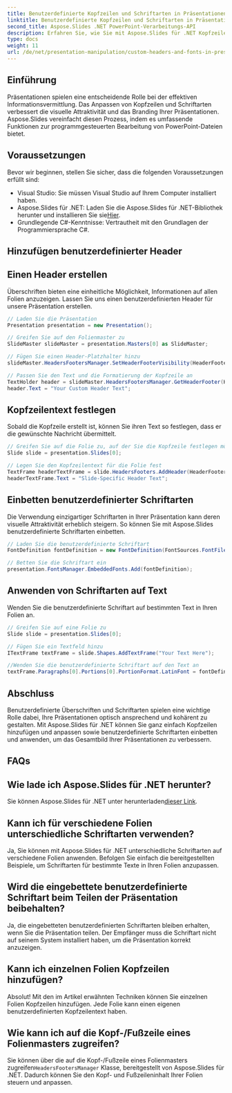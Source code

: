 ```yaml
---
title: Benutzerdefinierte Kopfzeilen und Schriftarten in Präsentationen
linktitle: Benutzerdefinierte Kopfzeilen und Schriftarten in Präsentationen
second_title: Aspose.Slides .NET PowerPoint-Verarbeitungs-API
description: Erfahren Sie, wie Sie mit Aspose.Slides für .NET Kopfzeilen und Schriftarten in Präsentationen anpassen. Schritt-für-Schritt-Anleitung mit Codebeispielen. Verbessern Sie mühelos die visuelle Attraktivität und das Branding.
type: docs
weight: 11
url: /de/net/presentation-manipulation/custom-headers-and-fonts-in-presentations/
---
```


## Einführung

Präsentationen spielen eine entscheidende Rolle bei der effektiven Informationsvermittlung. Das Anpassen von Kopfzeilen und Schriftarten verbessert die visuelle Attraktivität und das Branding Ihrer Präsentationen. Aspose.Slides vereinfacht diesen Prozess, indem es umfassende Funktionen zur programmgesteuerten Bearbeitung von PowerPoint-Dateien bietet.

## Voraussetzungen

Bevor wir beginnen, stellen Sie sicher, dass die folgenden Voraussetzungen erfüllt sind:

- Visual Studio: Sie müssen Visual Studio auf Ihrem Computer installiert haben.
-  Aspose.Slides für .NET: Laden Sie die Aspose.Slides für .NET-Bibliothek herunter und installieren Sie sie[Hier](https://downloads.aspose.com/slides/net).
- Grundlegende C#-Kenntnisse: Vertrautheit mit den Grundlagen der Programmiersprache C#.

## Hinzufügen benutzerdefinierter Header

## Einen Header erstellen

Überschriften bieten eine einheitliche Möglichkeit, Informationen auf allen Folien anzuzeigen. Lassen Sie uns einen benutzerdefinierten Header für unsere Präsentation erstellen.

```csharp
// Laden Sie die Präsentation
Presentation presentation = new Presentation();

// Greifen Sie auf den Folienmaster zu
SlideMaster slideMaster = presentation.Masters[0] as SlideMaster;

// Fügen Sie einen Header-Platzhalter hinzu
slideMaster.HeadersFootersManager.SetHeaderFooterVisibility(HeaderFooterType.Header, true);

// Passen Sie den Text und die Formatierung der Kopfzeile an
TextHolder header = slideMaster.HeadersFootersManager.GetHeaderFooter(HeaderFooterType.Header);
header.Text = "Your Custom Header Text";
```

## Kopfzeilentext festlegen

Sobald die Kopfzeile erstellt ist, können Sie ihren Text so festlegen, dass er die gewünschte Nachricht übermittelt.

```csharp
// Greifen Sie auf die Folie zu, auf der Sie die Kopfzeile festlegen möchten
Slide slide = presentation.Slides[0];

// Legen Sie den Kopfzeilentext für die Folie fest
TextFrame headerTextFrame = slide.HeadersFooters.AddHeader(HeaderFooterType.Header);
headerTextFrame.Text = "Slide-Specific Header Text";
```

## Einbetten benutzerdefinierter Schriftarten

Die Verwendung einzigartiger Schriftarten in Ihrer Präsentation kann deren visuelle Attraktivität erheblich steigern. So können Sie mit Aspose.Slides benutzerdefinierte Schriftarten einbetten.

```csharp
// Laden Sie die benutzerdefinierte Schriftart
FontDefinition fontDefinition = new FontDefinition(FontSources.FontFiles("path/to/your/font.ttf"));

// Betten Sie die Schriftart ein
presentation.FontsManager.EmbeddedFonts.Add(fontDefinition);
```

## Anwenden von Schriftarten auf Text

Wenden Sie die benutzerdefinierte Schriftart auf bestimmten Text in Ihren Folien an.

```csharp
// Greifen Sie auf eine Folie zu
Slide slide = presentation.Slides[0];

// Fügen Sie ein Textfeld hinzu
ITextFrame textFrame = slide.Shapes.AddTextFrame("Your Text Here");

//Wenden Sie die benutzerdefinierte Schriftart auf den Text an
textFrame.Paragraphs[0].Portions[0].PortionFormat.LatinFont = fontDefinition;
```

## Abschluss

Benutzerdefinierte Überschriften und Schriftarten spielen eine wichtige Rolle dabei, Ihre Präsentationen optisch ansprechend und kohärent zu gestalten. Mit Aspose.Slides für .NET können Sie ganz einfach Kopfzeilen hinzufügen und anpassen sowie benutzerdefinierte Schriftarten einbetten und anwenden, um das Gesamtbild Ihrer Präsentationen zu verbessern.

## FAQs

## Wie lade ich Aspose.Slides für .NET herunter?

 Sie können Aspose.Slides für .NET unter herunterladen[dieser Link](https://downloads.aspose.com/slides/net).

## Kann ich für verschiedene Folien unterschiedliche Schriftarten verwenden?

Ja, Sie können mit Aspose.Slides für .NET unterschiedliche Schriftarten auf verschiedene Folien anwenden. Befolgen Sie einfach die bereitgestellten Beispiele, um Schriftarten für bestimmte Texte in Ihren Folien anzupassen.

## Wird die eingebettete benutzerdefinierte Schriftart beim Teilen der Präsentation beibehalten?

Ja, die eingebetteten benutzerdefinierten Schriftarten bleiben erhalten, wenn Sie die Präsentation teilen. Der Empfänger muss die Schriftart nicht auf seinem System installiert haben, um die Präsentation korrekt anzuzeigen.

## Kann ich einzelnen Folien Kopfzeilen hinzufügen?

Absolut! Mit den im Artikel erwähnten Techniken können Sie einzelnen Folien Kopfzeilen hinzufügen. Jede Folie kann einen eigenen benutzerdefinierten Kopfzeilentext haben.

## Wie kann ich auf die Kopf-/Fußzeile eines Folienmasters zugreifen?

 Sie können über die auf die Kopf-/Fußzeile eines Folienmasters zugreifen`HeadersFootersManager` Klasse, bereitgestellt von Aspose.Slides für .NET. Dadurch können Sie den Kopf- und Fußzeileninhalt Ihrer Folien steuern und anpassen.